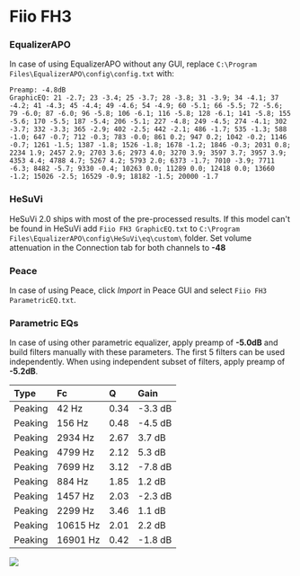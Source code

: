 # Fiio FH3

### EqualizerAPO
In case of using EqualizerAPO without any GUI, replace `C:\Program Files\EqualizerAPO\config\config.txt`
with:
```
Preamp: -4.8dB
GraphicEQ: 21 -2.7; 23 -3.4; 25 -3.7; 28 -3.8; 31 -3.9; 34 -4.1; 37 -4.2; 41 -4.3; 45 -4.4; 49 -4.6; 54 -4.9; 60 -5.1; 66 -5.5; 72 -5.6; 79 -6.0; 87 -6.0; 96 -5.8; 106 -6.1; 116 -5.8; 128 -6.1; 141 -5.8; 155 -5.6; 170 -5.5; 187 -5.4; 206 -5.1; 227 -4.8; 249 -4.5; 274 -4.1; 302 -3.7; 332 -3.3; 365 -2.9; 402 -2.5; 442 -2.1; 486 -1.7; 535 -1.3; 588 -1.0; 647 -0.7; 712 -0.3; 783 -0.0; 861 0.2; 947 0.2; 1042 -0.2; 1146 -0.7; 1261 -1.5; 1387 -1.8; 1526 -1.8; 1678 -1.2; 1846 -0.3; 2031 0.8; 2234 1.9; 2457 2.9; 2703 3.6; 2973 4.0; 3270 3.9; 3597 3.7; 3957 3.9; 4353 4.4; 4788 4.7; 5267 4.2; 5793 2.0; 6373 -1.7; 7010 -3.9; 7711 -6.3; 8482 -5.7; 9330 -0.4; 10263 0.0; 11289 0.0; 12418 0.0; 13660 -1.2; 15026 -2.5; 16529 -0.9; 18182 -1.5; 20000 -1.7
```

### HeSuVi
HeSuVi 2.0 ships with most of the pre-processed results. If this model can't be found in HeSuVi add
`Fiio FH3 GraphicEQ.txt` to `C:\Program Files\EqualizerAPO\config\HeSuVi\eq\custom\` folder.
Set volume attenuation in the Connection tab for both channels to **-48**

### Peace
In case of using Peace, click *Import* in Peace GUI and select `Fiio FH3 ParametricEQ.txt`.

### Parametric EQs
In case of using other parametric equalizer, apply preamp of **-5.0dB** and build filters manually
with these parameters. The first 5 filters can be used independently.
When using independent subset of filters, apply preamp of **-5.2dB**.

| Type    | Fc       |    Q | Gain    |
|:--------|:---------|:-----|:--------|
| Peaking | 42 Hz    | 0.34 | -3.3 dB |
| Peaking | 156 Hz   | 0.48 | -4.5 dB |
| Peaking | 2934 Hz  | 2.67 | 3.7 dB  |
| Peaking | 4799 Hz  | 2.12 | 5.3 dB  |
| Peaking | 7699 Hz  | 3.12 | -7.8 dB |
| Peaking | 884 Hz   | 1.85 | 1.2 dB  |
| Peaking | 1457 Hz  | 2.03 | -2.3 dB |
| Peaking | 2299 Hz  | 3.46 | 1.1 dB  |
| Peaking | 10615 Hz | 2.01 | 2.2 dB  |
| Peaking | 16901 Hz | 0.42 | -1.8 dB |

![](https://raw.githubusercontent.com/jaakkopasanen/AutoEq/master/results/oratory1990/usound/Fiio%20FH3/Fiio%20FH3.png)